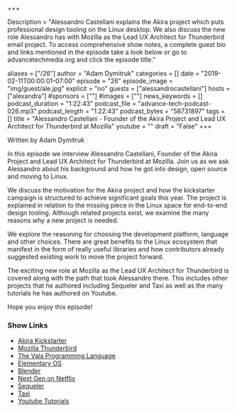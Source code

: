 +++

Description = "Alessandro Castellani explains the Akira project which puts professional design tooling on the Linux desktop. We also discuss the new role Alessandro has with Mozilla as the Lead UX Architect for Thunderbird email project. To access comprehensive show notes, a complete guest bio and links mentioned in the episode take a look below or go to advancetechmedia.org and click the episode title."

aliases = ["/26"]
author = "Adam Dymitruk"
categories = []
date = "2019-02-11T00:00:01-07:00"
episode = "26"
episode_image = "img/guest/ale.jpg"
explicit = "no"
guests = ["alessandrocastellani"]
hosts = ["alexandra"]
#sponsors = [""]
#images = [""]
news_keywords = []
podcast_duration = "1:22:43"
podcast_file = "advance-tech-podcast-026.mp3"
podcast_length = "1:22:43"
podcast_bytes = "58731897"
tags = []
title = "Alessandro Castellani - Founder of the Akira Project and Lead UX Architect for Thunderbird at Mozilla"
youtube = ""
draft = "False"
+++

Written by Adam Dymitruk

In this episode we interview Alessandro Castellani, Founder of the Akira Project and Lead UX Architect for Thunderbird at Mozilla. Join us as we ask Alessandro about his background and how he got into design, open source and moving to Linux.

We discuss the motivation for the Akira project and how the kickstarter campaign is structured to achieve significant goals this year. The project is explained in relation to the missing piece in the Linux space for end-to-end design tooling. Although related projects exist, we examine the many reasons why a new project is needed.

We explore the reasoning for choosing the development platform, language and other choices. There are great benefits to the Linux ecosystem that manifest in the form of really useful libraries and how contributors already suggested existing work to move the project forward.

The exciting new role at Mozilla as the Lead UX Architect for Thunderbird is covered along with the path that took Alessandro there. This includes other projects that he authored including Sequeler and Taxi as well as the many tutorials he has authored on Youtube.

Hope you enjoy this episode!

### Show Links

* [Akira Kickstarter](https://www.kickstarter.com/projects/alecaddd/akira-the-linux-design-tool)
* [Mozilla Thunderbird](https://www.thunderbird.net/en-US/)
* [The Vala Programming Language](https://wiki.gnome.org/Projects/Vala)
* [Elementary OS](https://elementary.io/)
* [Blender](https://www.blender.org/)
* [Next Gen on Netflix](https://www.netflix.com/ca/title/80988892)
* [Sequeler](https://github.com/Alecaddd/sequeler)
* [Taxi](https://github.com/Alecaddd/taxi)
* [Youtube Tutorials](https://www.youtube.com/AlessandroCastellani)
